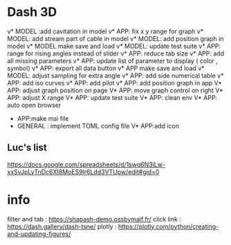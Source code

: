

# Dash 3D
 v* MODEL :add cavitation in model 
 v* APP: fix x y range for graph
 v* MODEL: add stream part of cable in model 
 v* MODEL: add position graph in model 
 v* MODEL make save and load
 v* MODEL: update test suite
 v* APP: range for rising angles instead of slider
 v* APP: reduce tab size
 v* APP: add all missing parameters 
 v* APP: update list of parameter to display ( color , symbol)
 v* APP: export all data button
 v* APP make save and load
 v* MODEL: adjust sampling for extra angle
 v* APP: add side numerical table 
 v* APP: add iso curves
 v* APP: add pilot
 v* APP: add position graph in app
 V* APP: adjust graph position on page
 V* APP: move graph control on right
 V* APP: adjust X range 
 V* APP: update test suite
 V* APP: clean env 
 V* APP: auto open browser
 * APP:make msi file 
 * GENERAL : implement TOML config file
 V* APP:add icon 
 

## Luc's list 
https://docs.google.com/spreadsheets/d/1swq6N3iLw-xxSvJpLyTnDc6XI8MoES9lr6Ldd3VTUpw/edit#gid=0

# info 
 filter and tab : https://shapash-demo.ossbymaif.fr/
 click link : https://dash.gallery/dash-tsne/
 plotly : https://plotly.com/python/creating-and-updating-figures/